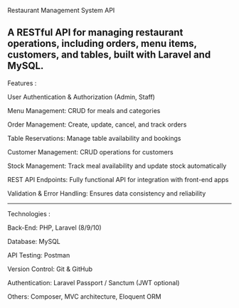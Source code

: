 Restaurant Management System API

A RESTful API for managing restaurant operations, including orders, menu items, customers, and tables, built with Laravel and MySQL.
---------------------------------------------------------------------------------------------------------------------------------------
Features :

User Authentication & Authorization (Admin, Staff)

Menu Management: CRUD for meals and categories

Order Management: Create, update, cancel, and track orders

Table Reservations: Manage table availability and bookings

Customer Management: CRUD operations for customers

Stock Management: Track meal availability and update stock automatically

REST API Endpoints: Fully functional API for integration with front-end apps

Validation & Error Handling: Ensures data consistency and reliability

---------------------------------------------------------------------------------------------------------------------------------------

Technologies : 

Back-End: PHP, Laravel (8/9/10)

Database: MySQL

API Testing: Postman

Version Control: Git & GitHub

Authentication: Laravel Passport / Sanctum (JWT optional)

Others: Composer, MVC architecture, Eloquent ORM
